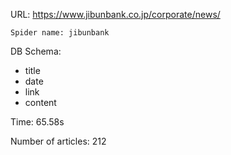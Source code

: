 URL: https://www.jibunbank.co.jp/corporate/news/

    Spider name: jibunbank

DB Schema:
- title
- date
- link
- content

Time: 65.58s

Number of articles: 212



